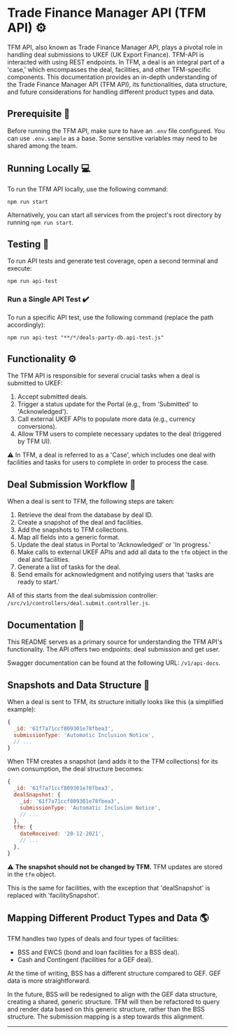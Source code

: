 # Trade Finance Manager API (TFM API) :gear:
TFM API, also known as Trade Finance Manager API, plays a pivotal role in handling deal submissions to UKEF (UK Export Finance). TFM-API is interacted with using REST endpoints. In TFM, a deal is an integral part of a 'case,' which encompasses the deal, facilities, and other TFM-specific components. This documentation provides an in-depth understanding of the Trade Finance Manager API (TFM API), its functionalities, data structure, and future considerations for handling different product types and data.

## Prerequisite :key:

Before running the TFM API, make sure to have an `.env` file configured. You can use `.env.sample` as a base. Some sensitive variables may need to be shared among the team.

## Running Locally :computer:

To run the TFM API locally, use the following command:

```shell
npm run start
```

Alternatively, you can start all services from the project's root directory by running `npm run start`.

## Testing :test_tube:

To run API tests and generate test coverage, open a second terminal and execute:

```shell
npm run api-test
```

### Run a Single API Test :heavy_check_mark:

To run a specific API test, use the following command (replace the path accordingly):

```shell
npm run api-test "**/*/deals-party-db.api-test.js"
```

## Functionality :gear:

The TFM API is responsible for several crucial tasks when a deal is submitted to UKEF:

1. Accept submitted deals.
2. Trigger a status update for the Portal (e.g., from 'Submitted' to 'Acknowledged').
3. Call external UKEF APIs to populate more data (e.g., currency conversions).
4. Allow TFM users to complete necessary updates to the deal (triggered by TFM UI).

:warning: In TFM, a deal is referred to as a 'Case', which includes one deal with facilities and tasks for users to complete in order to process the case.

## Deal Submission Workflow :briefcase:

When a deal is sent to TFM, the following steps are taken:

1. Retrieve the deal from the database by deal ID.
2. Create a snapshot of the deal and facilities.
3. Add the snapshots to TFM collections.
4. Map all fields into a generic format.
5. Update the deal status in Portal to 'Acknowledged' or 'In progress.'
6. Make calls to external UKEF APIs and add all data to the `tfm` object in the deal and facilities.
7. Generate a list of tasks for the deal.
8. Send emails for acknowledgment and notifying users that 'tasks are ready to start.'

All of this starts from the deal submission controller: `/src/v1/controllers/deal.submit.controller.js`.

## Documentation :book:

This README serves as a primary source for understanding the TFM API's functionality. The API offers two endpoints: deal submission and get user.

Swagger documentation can be found at the following URL: `/v1/api-docs`.

## Snapshots and Data Structure :file_folder:

When a deal is sent to TFM, its structure initially looks like this (a simplified example):

```js
{
  _id: '61f7a71ccf809301e78fbea3',
  submissionType: 'Automatic Inclusion Notice',
  // ...
}
```

When TFM creates a snapshot (and adds it to the TFM collections) for its own consumption, the deal structure becomes:

```js
{
  _id: '61f7a71ccf809301e78fbea3',
  dealSnapshot: {
    _id: '61f7a71ccf809301e78fbea3',
    submissionType: 'Automatic Inclusion Notice',
    // ...
  },
  tfm: {
    dateReceived: '20-12-2021',
    // ...
  },
}
```

:warning: **The snapshot should not be changed by TFM.** TFM updates are stored in the `tfm` object.

This is the same for facilities, with the exception that 'dealSnapshot' is replaced with 'facilitySnapshot'.

## Mapping Different Product Types and Data :earth_americas:

TFM handles two types of deals and four types of facilities:

- BSS and EWCS (bond and loan facilities for a BSS deal).
- Cash and Contingent (facilities for a GEF deal).

At the time of writing, BSS has a different structure compared to GEF. GEF data is more straightforward.

In the future, BSS will be redesigned to align with the GEF data structure, creating a shared, generic structure. TFM will then be refactored to query and render data based on this generic structure, rather than the BSS structure. The submission mapping is a step towards this alignment.

---
